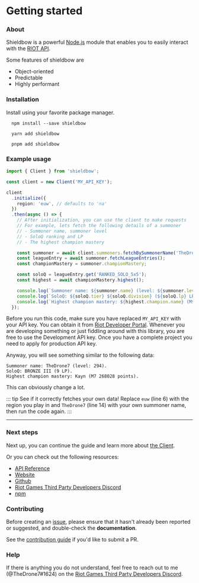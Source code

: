 # Getting started

### About

Shieldbow is a powerful [Node.js](http://nodejs.org) module that enables you to easily interact with the [RIOT API](https://developer.riotgames.com/docs/portal).

Some features of shieldbow are

- Object-oriented
- Predictable
- Highly performant

### Installation

Install using your favorite package manager.

<CodeGroup>

  <CodeGroupItem title="NPM" active>

```shell:no-line-numbers
  npm install --save shieldbow
```

  </CodeGroupItem>
  <CodeGroupItem title="YARN">

```shell:no-line-numbers
  yarn add shieldbow
```

  </CodeGroupItem>

  <CodeGroupItem title="PNPM">

```shell:no-line-numbers
  pnpm add shieldbow
```

  </CodeGroupItem>
</CodeGroup>

### Example usage

```ts
import { Client } from 'shieldbow';

const client = new Client('MY_API_KEY');

client
  .initialize({
    region: 'euw', // defaults to 'na'
  })
  .then(async () => {
    // After initialization, you can use the client to make requests
    // For example, lets fetch the following details of a summoner
    // - Summoner name, summoner level
    // - SoloQ ranking and LP
    // - The highest champion mastery

    const summoner = await client.summoners.fetchBySummonerName('TheDrone7');
    const leagueEntry = await summoner.fetchLeagueEntries();
    const championMastery = summoner.championMastery;

    const soloQ = leagueEntry.get('RANKED_SOLO_5x5');
    const highest = await championMastery.highest();

    console.log(`Summoner name: ${summoner.name} (level: ${summoner.level}).`);
    console.log(`SoloQ: ${soloQ.tier} ${soloQ.division} (${soloQ.lp} LP).`);
    console.log(`Highest champion mastery: ${highest.champion.name} (M${highest.level} ${highest.points} points).`);
  });
```

Before you run this code, make sure you have replaced `MY_API_KEY` with your API key.
You can obtain it from [Riot Developer Portal](https://developer.riotgames.com). Whenever you are
developing something or just fiddling around with this library, you are free to use the Development API key. Once you have a complete project
you need to apply for production API key.

Anyway, you will see something similar to the following data:
```
Summoner name: TheDrone7 (level: 294).
SoloQ: BRONZE III (9 LP).
Highest champion mastery: Kayn (M7 268028 points).
```

This can obviously change a lot.

::: tip See if it correctly fetches your own data!
Replace `euw` (line 6) with the region you play in and `TheDrone7` (line 14) with your own summoner name, then run the code again.
:::

---

### Next steps

Next up, you can continue the guide and learn more about [the Client](/guide/client.md).

Or you can check out the following resources:

- [API Reference](https://thedrone7.github.io/shieldbow/api/)
- [Website](https://thedrone7.github.io/shieldbow/)
- [Github](https://github.com/TheDrone7/shieldbow)
- [Riot Games Third Party Developers Discord](https://discord.gg/riotgamesdevrel)
- [npm](https://www.npmjs.com/package/shieldbow)

### Contributing

Before creating an [issue](https://github.com/TheDrone7/shieldbow/issues), 
please ensure that it hasn't already been reported or suggested, and double-check the **documentation**.

See the [contribution guide](https://github.com/TheDrone7/shieldbow/blob/main/CONTRIBUTING.md) if you'd like to submit a PR.

### Help

If there is anything you do not understand, feel free to reach out to me (@TheDrone7#1624) on the
[Riot Games Third Party Developers Discord](https://discord.gg/riotgamesdevrel).